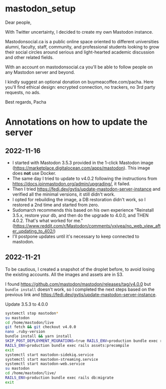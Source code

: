 # mastodon_setup

Dear people,

With Twitter uncertainty, I decided to create my own Mastodon instance.

Mastodonsocial.ca is a public online space oriented to different universities alumni, faculty, staff, community, and professional students looking to grow their social circles around serious and light-hearted academic discussion and other related fields.

With an account on mastodonsocial.ca you'll be able to follow people on any Mastodon server and beyond.

I kindly suggest an optional donation on buymeacoffee.com/pacha. Here you'll find ethical design: encrypted connection, no trackers, no 3rd party requests, no ads.

Best regards,
Pacha

# Annotations on how to update the server

## 2022-11-16

* I started with Mastodon 3.5.3 provided in the 1-click Mastodon image (https://marketplace.digitalocean.com/apps/mastodon). This image does **not** use Docker.
* The same day I tried to update to v4.0.2 following the instructions from https://docs.joinmastodon.org/admin/upgrading/, it failed.
* Then I tried https://fedi.dev/gytis/update-mastodon-server-instance and verified all the minimal versions, it still didn't work.
* I opted for rebuilding the image, a DB restoration didn't work, so I restored a 2nd time and started from zero.
* Sudomarch recommends this based on his own experience "Reinstall 3.5.x, restore your db, and then do the upgrade to 4.0.0, and THEN 4.0.2. That's what worked for me." (https://www.reddit.com/r/Mastodon/comments/yxjvea/no_web_view_after_updating_to_402/)
* I'll postpone updates until it's necessary to keep connected to mastodon.

## 2022-11-21

To be cautious, I created a snapshot of the droplet before, to avoid losing the existing accounts. All the images and assets are in S3.

I found https://github.com/mastodon/mastodon/releases/tag/v4.0.0 but `bundle install` doesn't work, so I completed the next steps based on the previous link and https://fedi.dev/gytis/update-mastodon-server-instance.

Update 3.5.3 to 4.0.0

```bash
systemctl stop mastodon*
su mastodon
cd /home/mastodon/live
git fetch && git checkout v4.0.0
nano .ruby-version
bundle install && yarn install
SKIP_POST_DEPLOYMENT_MIGRATIONS=true RAILS_ENV=production bundle exec rails db:migrate
RAILS_ENV=production bundle exec rails assets:precompile
exit
systemctl start mastodon-sidekiq.service 
systemctl start mastodon-streaming.service 
systemctl start mastodon-web.service
su mastodon
cd /home/mastodon/live/
RAILS_ENV=production bundle exec rails db:migrate
exit
```
